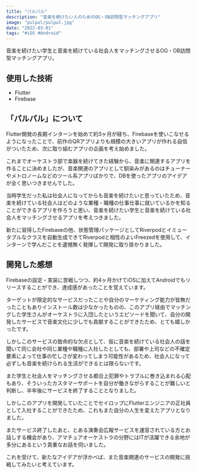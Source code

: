 ```yaml
---
title: "パルパル"
description: "音楽を続けたい人のためのOG・OB訪問型マッチングアプリ"
image: "pulpul/pulpul.jpg"
date: "2022-03-01"
tags: "#iOS #Android"
---
```


音楽を続けたい学生と音楽を続けている社会人をマッチングさせるOG・OB訪問型マッチングアプリ。

## 使用した技術

- Flutter
- Firebase

## 「パルパル」について

Flutter開発の長期インターンを始めて約3ヶ月が経ち、Firebaseを使いこなせるようになったことで、前作のQRアプリよりも規模の大きいアプリが作れる自信がついたため、次に取り組むアプリの企画を考え始めました。

これまでオーケストラ部で楽器を続けてきた経験から、音楽に関連するアプリを作ることに決めましたが、音楽関連のアプリとして馴染みがあるのはチューナーやメトロノームなどのツール系アプリばかりで、DBを使ったアプリのアイデアが全く思いつきませんでした。

当時学生だった私は社会人になってからも音楽を続けたいと思っていたため、音楽を続けている社会人はどのような業種・職種の仕事仕事に就いているかを知ることができるアプリを作ろうと思い、音楽を続けたい学生と音楽を続けている社会人をマッチングさせるアプリを考えつきました。

新たに習得したFirebaseの他、状態管理パッケージとしてRiverpodとイミュータブルなクラスを自動生成できてRiverpodと相性のよいFreezedを使用して、インターンで学んだことを遺憾無く発揮して開発に取り掛かりました。

## 開発した感想

Firebaseの設定・実装に苦戦しつつ、約4ヶ月かけてiOSに加えてAndroidでもリリースすることができ、達成感があったことを覚えています。

ターゲットが限定的なサービスだったことや自分のマーケティング能力が皆無だったこともありインストール数は少なかったものの、このアプリ経由でマッチングした学生さんがオーケストラに入団したというエピソードを聞いて、自分の開発したサービスで音楽文化に少しでも貢献することができたため、とても嬉しかったです。

しかしこのサービスの致命的な欠点として、仮に音楽を続けている社会人の話を聞いて同じ会社や同じ業種や職種に入社したとしても、部署や上司などの不確定要素によって仕事の忙しさが変わってしまう可能性があるため、社会人になって必ずしも音楽を続けられる生活ができるとは限らないです。

また学生と社会人をマッチングさせる都合上犯罪やトラブルに巻き込まれる心配もあり、そういったカスタマーサポートを自分が働きながらすることが難しいと判断し、半年後にサービスを終了することとなりました。

しかしこのアプリを開発していたことでセイロップにFlutterエンジニアの正社員として入社することができたため、これもまた自分の人生を変えたアプリとなりました。

またサービス終了したあと、とある演奏会広報サービスを運営されている方とお話しする機会があり、アマチュアオーケストラの分野にはITが活躍できる余地が多分にあるという貴重なお話を伺いました。

これを受けて、新たなアイデアが浮かべば、また音楽関連のサービスの開発に挑戦してみたいと考えています。

